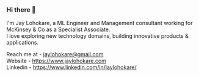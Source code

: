 ### Hi there 👋

I'm Jay Lohokare, a ML Engineer and Management consultant working for McKinsey & Co as a Specialist Associate.<br>
I love exploring new technology domains, building innovative products & applications. <br>

Reach me at - jaylohokare@gmail.com<br>
Website - https://www.jaylohokare.com<br>
Linkedin - https://www.linkedin.com/in/jaylohokare/<br>
